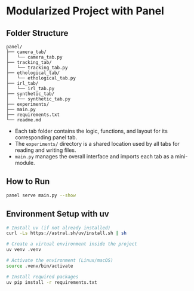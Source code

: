 # Modularized Project with Panel

## Folder Structure

```text
panel/
├── camera_tab/
│   └── camera_tab.py
├── tracking_tab/
│   └── tracking_tab.py
├── ethological_tab/
│   └── ethological_tab.py
├── irl_tab/
│   └── irl_tab.py
├── synthetic_tab/
│   └── synthetic_tab.py
├── experiments/
├── main.py
├── requirements.txt
└── readme.md
```

- Each tab folder contains the logic, functions, and layout for its corresponding panel tab.
- The `experiments/` directory is a shared location used by all tabs for reading and writing files.
- `main.py` manages the overall interface and imports each tab as a mini-module.

## How to Run

```bash
panel serve main.py --show
```

## Environment Setup with uv

```bash
# Install uv (if not already installed)
curl -Ls https://astral.sh/uv/install.sh | sh

# Create a virtual environment inside the project
uv venv .venv

# Activate the environment (Linux/macOS)
source .venv/bin/activate

# Install required packages
uv pip install -r requirements.txt
```
